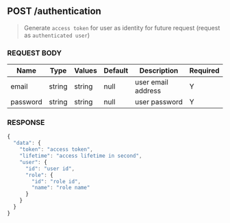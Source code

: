 ## **POST** /authentication

> Generate `access token` for user as identity for future request (request as `authenticated user`)

### **REQUEST BODY**

| Name     | Type   | Values  | Default | Description        | Required |
| -------- | ------ | ------- | ------- | ------------------ | -------- |
| email    | string | string  |  null   | user email address |     Y    |
| password | string | string  |  null   | user password      |     Y    |

### **RESPONSE**

``` js
{
  "data": {
    "token": "access token",
    "lifetime": "access lifetime in second",
    "user": {
      "id": "user id",
      "role": {
        "id": "role id",
        "name": "role name"
      }
    }
  }
}
```
